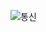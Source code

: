 ![통신](https://github.com/wooyoungwoong-AI/wooyoungwoong-AI/assets/136695011/eec4b5bd-19c6-467b-a593-3acc7ea64668)
